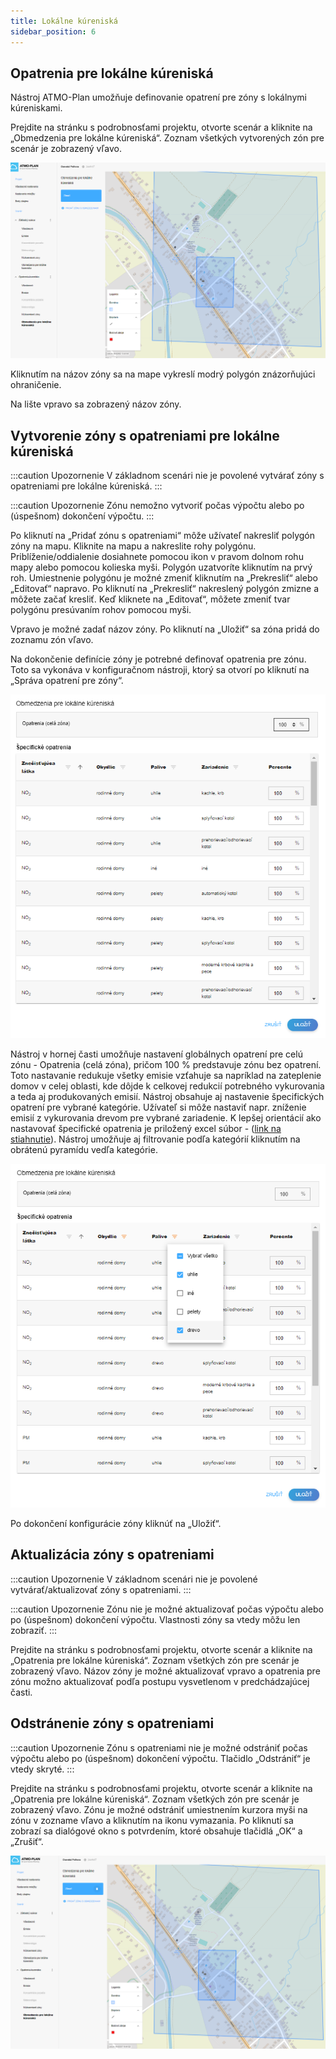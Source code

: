 ```yaml
---
title: Lokálne kúreniská
sidebar_position: 6
---
```


## Opatrenia pre lokálne kúreniská

Nástroj ATMO-Plan umožňuje definovanie opatrení pre zóny s lokálnymi kúreniskami. 

Prejdite na stránku s podrobnosťami projektu, otvorte scenár a kliknite na „Obmedzenia pre lokálne kúreniská“. Zoznam všetkých vytvorených zón pre scenár je zobrazený vľavo.

![lk overview](./images/lk_overview_sk.png)

Kliknutím na názov zóny sa na mape vykreslí modrý polygón znázorňujúci ohraničenie.

Na lište vpravo sa zobrazený názov zóny.

## Vytvorenie zóny s opatreniami pre lokálne kúreniská

:::caution Upozornenie
V základnom scenári nie je povolené vytvárať zóny s opatreniami pre lokálne kúreniská.
:::

:::caution Upozornenie
Zónu nemožno vytvoriť počas výpočtu alebo po (úspešnom) dokončení výpočtu. 
:::

Po kliknutí na „Pridať zónu s opatreniami“ môže užívateľ nakresliť polygón zóny na mapu. Kliknite na mapu a nakreslite rohy polygónu. Priblíženie/oddialenie dosiahnete pomocou ikon v pravom dolnom rohu mapy alebo pomocou kolieska myši. Polygón uzatvoríte kliknutím na prvý roh. Umiestnenie polygónu je možné zmeniť kliknutím na „Prekresliť“ alebo „Editovať“ napravo. Po kliknutí na „Prekresliť“ nakreslený polygón zmizne a môžete začať kresliť. Keď kliknete na „Editovať“, môžete zmeniť tvar polygónu presúvaním rohov pomocou myši.

Vpravo je možné zadať názov zóny. Po kliknutí na „Uložiť“ sa zóna pridá do zoznamu zón vľavo.

Na dokončenie definície zóny je potrebné definovať opatrenia pre zónu. Toto sa vykonáva v konfiguračnom nástroji, ktorý sa otvorí po kliknutí na „Správa opatrení pre zóny“. 

<img src="./images/lk_opatrenia_sk.png" width="550" height="550">

Nástroj v hornej časti umožňuje nastavení globálnych opatrení pre celú zónu - Opatrenia (celá zóna), pričom 100 % predstavuje zónu bez opatrení. 
Toto nastavanie redukuje všetky emisie vzťahuje sa napríklad na zateplenie domov v celej oblasti, kde dôjde k celkovej redukcií potrebného vykurovania a teda aj produkovaných emisií.
Nástroj obsahuje aj nastavenie špecifických opatrení pre vybrané kategórie. Užívateľ si môže nastaviť napr. zníženie emisií z vykurovania drevom pre vybrané zariadenie.
K lepšej orientácií ako nastavovať špecifické opatrenia je priložený excel súbor - (<a href="//docs/tutorial/scenario/images/Kureniska_opatrenia.xlsx">link na stiahnutie</a>).
Nástroj umožňuje aj filtrovanie podľa kategórií kliknutím na obrátenú pyramídu vedľa kategórie.

<img src="./images/lk_filter_sk.png" width="550" height="550">

Po dokončení konfigurácie zóny kliknúť na „Uložiť“.

## Aktualizácia zóny s opatreniami


:::caution Upozornenie
V základnom scenári nie je povolené vytvárať/aktualizovať zóny s opatreniami.
:::

:::caution Upozornenie
Zónu nie je možné aktualizovať počas výpočtu alebo po (úspešnom) dokončení výpočtu. Vlastnosti zóny sa vtedy môžu len zobraziť.
:::

Prejdite na stránku s podrobnosťami projektu, otvorte scenár a kliknite na „Opatrenia pre lokálne kúreniská“. Zoznam všetkých zón pre scenár je zobrazený vľavo. 
Názov zóny je možné aktualizovať vpravo a opatrenia pre zónu možno aktualizovať podľa postupu vysvetlenom v predchádzajúcej časti.

## Odstránenie zóny s opatreniami


:::caution Upozornenie
Zónu s opatreniami nie je možné odstrániť počas výpočtu alebo po (úspešnom) dokončení výpočtu. Tlačidlo „Odstrániť“ je vtedy skryté.
:::

Prejdite na stránku s podrobnosťami projektu, otvorte scenár a kliknite na „Opatrenia pre lokálne kúreniská“. Zoznam všetkých zón pre scenár je zobrazený vľavo. 
Zónu je možné odstrániť umiestnením kurzora myši na zónu v zozname vľavo a kliknutím na ikonu vymazania. Po kliknutí sa zobrazí sa dialógové okno s potvrdením, ktoré obsahuje tlačidlá „OK“ a „Zrušiť“.

![Delete LEZ](./images/lk_odstranit_sk.png)




